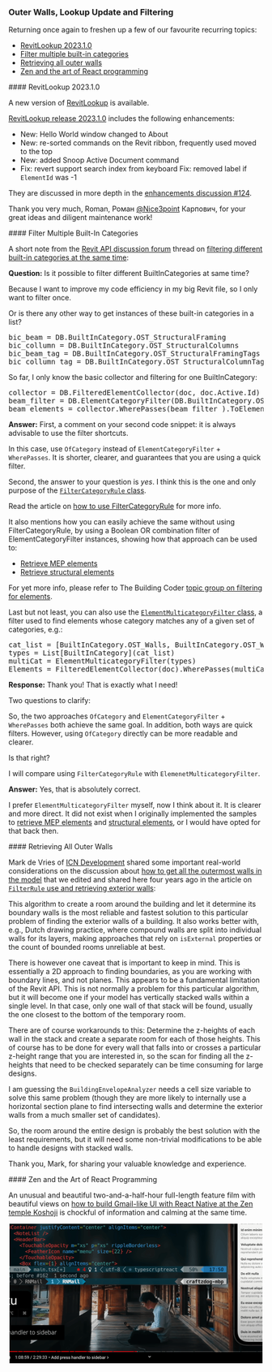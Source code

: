 <head>
<meta http-equiv="Content-Type" content="text/html; charset=utf-8">
<link rel="stylesheet" type="text/css" href="bc.css">
<script src="https://cdn.rawgit.com/google/code-prettify/master/loader/run_prettify.js" type="text/javascript"></script>
</head>

<!---

- RevitLookup Release 2023.1.0
  New: Hello World window changed to About
  New: re-sorted commands on the Revit ribbon, frequently used moved to the top
  New: added Snoop Active Document command
  Fix: revert support search index from keyboard
  Fix: removed label if `ElementId` was -1

- Filter different BuiltInCategories at same time
  https://forums.autodesk.com/t5/revit-api-forum/can-i-filter-different-builtincategories-at-same-time/m-p/11254486

- How do I get all the outermost walls in the model?
  https://forums.autodesk.com/t5/revit-api-forum/how-do-i-get-all-the-outermost-walls-in-the-model/m-p/11250597#M64192
  1656_exterior_walls.md
  addendum
[m.de.vriesTH5VM](https://forums.autodesk.com/t5/user/viewprofilepage/user-id/5479182)
This algorithm to create a room around the building and let it determine its boundary walls is the most reliable and fastest solution to this particular problem of finding the exterior walls of a building. It also works better with e.g. Dutch drawing practice where compound walls are split into individual walls for its layers, making approaches that rely on 'isExternal' properties or the count of bounded rooms unreliable at best.
There is however one caveat that is important to keep in mind. This is essentially a 2D approach to finding boundaries as you are working with boundary lines and not planes. This appears to be a fundamental limitation of the Revit API. This is not normally a problem for this particular algorithm, but it will become one if your model has vertically stacked walls within a single level. In that case only one wall of that stack will be found, usually the one closest to the bottom of the temporary room.
There are of course workarounds to this: Determine the z-heights of each wall in the stack and create a separate room for each of those heights. This of course has to be done for every wall that falls into or crosses a particular z-height range that you are interested in, so the scan for finding all the z-heights that need to be checked separately can be time consuming for large designs.
I am guessing the `BuildingEnvelopeAnalyzer` needs a cell size variable to solve this same problem (though they are more likely to internally use a horizontal section plane to find intersecting walls and determine the exterior walls from a much smaller set of candidates).
So, the room around the entire design is probably the best solution with the least requirements, but it will need some non-trivial modifications to be able to handle designs with stacked walls  

- zen and the art of react programming
  [How to build Gmail-like UI with React Native at a Zen temple Koshoji](https://youtu.be/w-M9UFHLAl0)
  two-and-a-half-hour full feature film with beautiful views 

twitter:

 the #RevitAPI  @AutodeskForge @AutodeskRevit #bim #DynamoBim #ForgeDevCon 

&ndash;
...

linkedin:

#bim #DynamoBim #ForgeDevCon #Revit #API #IFC #SDK #AI #VisualStudio #Autodesk #AEC #adsk

the [Revit API discussion forum](http://forums.autodesk.com/t5/revit-api-forum/bd-p/160) thread

<center>
<img src="img/" alt="" title="" width="600" height=""/>
<p style="font-size: 80%; font-style:italic"></p>
</center>

-->

### Outer Walls, Lookup Update and Filtering

Returning once again to freshen up a few of our favourite recurring topics:

- [RevitLookup 2023.1.0](#2)
- [Filter multiple built-in categories](#3)
- [Retrieving all outer walls](#4)
- [Zen and the art of React programming](#5)

####<a name="2"></a> RevitLookup 2023.1.0

A new version of [RevitLookup](https://github.com/jeremytammik/RevitLookup) is available.

[RevitLookup release 2023.1.0](https://github.com/jeremytammik/RevitLookup/releases/tag/2023.1.0) includes the following enhancements:

- New: Hello World window changed to About
- New: re-sorted commands on the Revit ribbon, frequently used moved to the top
- New: added Snoop Active Document command
- Fix: revert support search index from keyboard
  Fix: removed label if `ElementId` was -1

They are discussed in more depth in
the [enhancements discussion #124](https://github.com/jeremytammik/RevitLookup/discussions/124#discussioncomment-2675274).

Thank you very much, Roman, Роман [@Nice3point](https://t.me/nice3point) Карпович, for your great ideas and diligent maintenance work!

####<a name="3"></a> Filter Multiple Built-In Categories

A short note from
the [Revit API discussion forum](http://forums.autodesk.com/t5/revit-api-forum/bd-p/160) thread
on [filtering different built-in categories at the same time](https://forums.autodesk.com/t5/revit-api-forum/can-i-filter-different-builtincategories-at-same-time/m-p/11254486):

**Question:** Is it possible to filter different BuiltInCategories at same time?

Because I want to improve my code efficiency in my big Revit file, so I only want to filter once.

Or is there any other way to get instances of these built-in categories in a list?

<pre class="prettyprint">
bic_beam = DB.BuiltInCategory.OST_StructuralFraming
bic_collumn = DB.BuiltInCategory.OST_StructuralColumns
bic_beam_tag = DB.BuiltInCategory.OST_StructuralFramingTags
bic_collumn_tag = DB.BuiltInCategory.OST_StructuralColumnTags
</pre>

So far, I only know the basic collector and filtering for one BuiltInCategory:

<pre class="prettyprint">
collector = DB.FilteredElementCollector(doc, doc.Active.Id)
beam_filter = DB.ElementCategoryFilter(DB.BuiltInCategory.OST_StructuralFraming)
beam_elements = collector.WherePasses(beam_filter ).ToElementIds()
</pre>

**Answer:** First, a comment on your second code snippet: it is always advisable to use the filter shortcuts.

In this case, use `OfCategory` instead of `ElementCategoryFilter` + `WherePasses`.
It is shorter, clearer, and guarantees that you are using a quick filter.

Second, the answer to your question is *yes*.
I think this is the one and only purpose of
the [`FilterCategoryRule` class](https://www.revitapidocs.com/2022/7df5b10b-c423-b5c8-6492-1274d7a447d9.htm).

Read the article on [how to use FilterCategoryRule](https://thebuildingcoder.typepad.com/blog/2018/05/how-to-use-filtercategoryrule.html) for more info.

It also mentions how you can easily achieve the same without using FilterCategoryRule, by using a Boolean OR combination filter of ElementCategoryFilter instances, showing how that approach can be used to:

- [Retrieve MEP elements](https://thebuildingcoder.typepad.com/blog/2010/06/retrieve-mep-elements-and-connectors.html)
- [Retrieve structural elements](https://thebuildingcoder.typepad.com/blog/2010/07/retrieve-structural-elements.html)

For yet more info, please refer to
The Building Coder [topic group on filtering for elements](https://thebuildingcoder.typepad.com/blog/about-the-author.html#5.9).

Last but not least, you can also use
the [`ElementMulticategoryFilter` class](https://www.revitapidocs.com/2022/e43a304a-6931-7492-441c-3cac428f2431.htm),
a filter used to find elements whose category matches any of a given set of categories, e.g.:

<pre class="prettyprint">
cat_list = [BuiltInCategory.OST_Walls, BuiltInCategory.OST_Windows, BuiltInCategory.OST_Doors, BuiltInCategory.OST_Floors, BuiltInCategory.OST_Ceilings]
types = List[BuiltInCategory](cat_list)
multiCat = ElementMulticategoryFilter(types)
Elements = FilteredElementCollector(doc).WherePasses(multiCat).WhereElementIsNotElementType().ToElements()
</pre>

**Response:** Thank you! That is exactly what I need!

Two questions to clarify:

So, the two approaches `OfCategory` and `ElementCategoryFilter` + `WherePasses` both achieve the same goal.
In addition, both ways are quick filters.
However, using `OfCategory` directly can be more readable and clearer. 

Is that right?

I will compare using `FilterCategoryRule` with `ElemenetMulticategoryFilter`.

**Answer:** Yes, that is absolutely correct.

I prefer `ElementMulticategoryFilter` myself, now I think about it.
It is clearer and more direct.
It did not exist when I originally implemented the samples
to [retrieve MEP elements](https://thebuildingcoder.typepad.com/blog/2010/06/retrieve-mep-elements-and-connectors.html)
and [structural elements](https://thebuildingcoder.typepad.com/blog/2010/07/retrieve-structural-elements.html),
or I would have opted for that back then.

####<a name="4"></a> Retrieving All Outer Walls

Mark de Vries of [ICN Development](https://icn.eu/) shared
some important real-world considerations on the discussion
about [how to get all the outermost walls in the model](https://forums.autodesk.com/t5/revit-api-forum/how-do-i-get-all-the-outermost-walls-in-the-model/m-p/11250597)
that we edited and shared here four years ago in the article
on [`FilterRule` use and retrieving exterior walls](http://thebuildingcoder.typepad.com/blog/2018/05/filterrule-use-and-retrieving-exterior-walls.html):

This algorithm to create a room around the building and let it determine its boundary walls is the most reliable and fastest solution to this particular problem of finding the exterior walls of a building. It also works better with, e.g., Dutch drawing practice, where compound walls are split into individual walls for its layers, making approaches that rely on `isExternal` properties or the count of bounded rooms unreliable at best.

There is however one caveat that is important to keep in mind. This is essentially a 2D approach to finding boundaries, as you are working with boundary lines, and not planes. This appears to be a fundamental limitation of the Revit API. This is not normally a problem for this particular algorithm, but it will become one if your model has vertically stacked walls within a single level. In that case, only one wall of that stack will be found, usually the one closest to the bottom of the temporary room.

There are of course workarounds to this: Determine the z-heights of each wall in the stack and create a separate room for each of those heights. This of course has to be done for every wall that falls into or crosses a particular z-height range that you are interested in, so the scan for finding all the z-heights that need to be checked separately can be time consuming for large designs.

I am guessing the `BuildingEnvelopeAnalyzer` needs a cell size variable to solve this same problem (though they are more likely to internally use a horizontal section plane to find intersecting walls and determine the exterior walls from a much smaller set of candidates).

So, the room around the entire design is probably the best solution with the least requirements, but it will need some non-trivial modifications to be able to handle designs with stacked walls.

Thank you, Mark, for sharing your valuable knowledge and experience.


####<a name="5"></a> Zen and the Art of React Programming

An unusual and beautiful two-and-a-half-hour full-length feature film with beautiful views 
on [how to build Gmail-like UI with React Native at the Zen temple Koshoji](https://youtu.be/w-M9UFHLAl0) is
chockful of information and calming at the same time.

<center>
<img src="img/zen_react_programming.png" alt="Zen and the Art of React Programming" title="Zen and the Art of React Programming" width="500"/> <!-- 1000 -->
</center>

